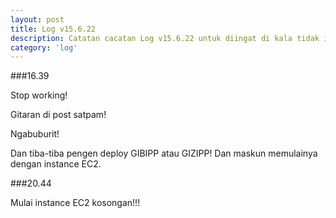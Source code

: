 ```yaml
---
layout: post
title: Log v15.6.22
description: Catatan cacatan Log v15.6.22 untuk diingat di kala tidak ingat sekaligus sengaja tidak ingat agar kembali mengingat.
category: 'log'
---
```


###16.39

Stop working!

Gitaran di post satpam!

Ngabuburit!

Dan tiba-tiba pengen deploy GIBIPP atau GIZIPP! Dan maskun memulainya dengan instance EC2.

###20.44

Mulai instance EC2 kosongan!!!